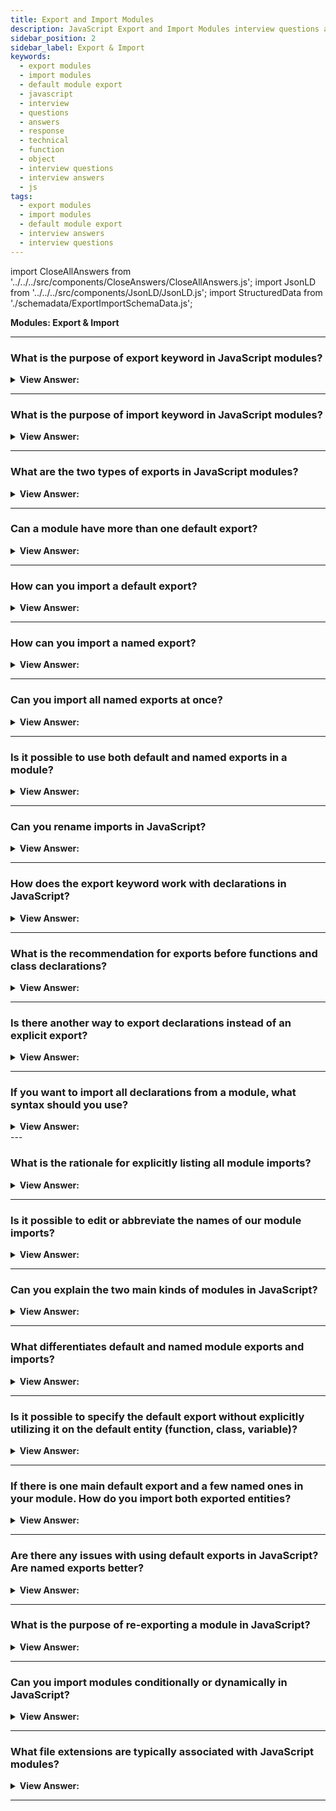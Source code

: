 ```yaml
---
title: Export and Import Modules
description: JavaScript Export and Import Modules interview questions and answers. We can label any declaration as exported by placing export before it. Interview Answers
sidebar_position: 2
sidebar_label: Export & Import
keywords:
  - export modules
  - import modules
  - default module export
  - javascript
  - interview
  - questions
  - answers
  - response
  - technical
  - function
  - object
  - interview questions
  - interview answers
  - js
tags:
  - export modules
  - import modules
  - default module export
  - interview answers
  - interview questions
---
```


import CloseAllAnswers from '../../../src/components/CloseAnswers/CloseAllAnswers.js';
import JsonLD from '../../../src/components/JsonLD/JsonLD.js';
import StructuredData from './schemadata/ExportImportSchemaData.js';

<JsonLD data={StructuredData} />

<head>
  <title>Export-Import Modules | Frontend Phone Interview Questions</title>
</head>

**Modules: Export & Import**

<CloseAllAnswers />

---

### What is the purpose of export keyword in JavaScript modules?

<details>
  <summary><strong>View Answer:</strong></summary>
  <div>
  <div><strong>Interview Response:</strong> The export keyword in JavaScript is used to export functions, objects, or primitive values from a module so they can be used by other modules.
  </div><br />
  <div><strong className="codeExample">Code Example:</strong><br /><br />

  <div></div>

Here's a simple example. Suppose we have a module that calculates the area of a circle. We can use the `export` keyword to make the function available for other modules.

```javascript
// circle.js
export function area(radius) {
    return Math.PI * radius * radius;
}
```

Here, the `area` function is exported from the `circle.js` module and can now be imported in another JavaScript file with the `import` statement.

  </div>
  </div>
</details>

---

### What is the purpose of import keyword in JavaScript modules?

<details>
  <summary><strong>View Answer:</strong></summary>
  <div>
  <div><strong>Interview Response:</strong> The `import` keyword in JavaScript is used to bring in functions, objects, or values from another module into the current module, facilitating code reusability and organization.
  </div><br />
  <div><strong className="codeExample">Code Example:</strong><br /><br />

  <div></div>

Here's a simple example. Suppose you want to use the function `area` from the `circle.js` module mentioned earlier. You can use the `import` keyword to import that function.

```javascript
// app.js
import { area } from './circle.js';

let r = 5;
console.log(`Area of the circle: ${area(r)}`);
```

In this `app.js` file, the `area` function is imported from the `circle.js` module, and then it is used to calculate the area of a circle with radius 5.

  </div>
  </div>
</details>

---

### What are the two types of exports in JavaScript modules?

<details>
  <summary><strong>View Answer:</strong></summary>
  <div>
  <div><strong>Interview Response:</strong> The two types of exports in JavaScript modules are "named exports", which allow multiple exports per module, and "default export", which allows for one per module.
  </div><br />
  <div><strong className="codeExample">Code Example:</strong><br /><br />

  <div></div>

```javascript
// mathOperations.js

// Named export
export function add(a, b) {
    return a + b;
}

// Default export
export default function multiply(a, b) {
    return a * b;
}
```

In this `mathOperations.js` module, `add` is a named export and `multiply` is a default export. You can have multiple named exports in a module, but only one default export.

  </div>
  </div>
</details>

---

### Can a module have more than one default export?

<details>
  <summary><strong>View Answer:</strong></summary>
  <div>
  <div><strong>Interview Response:</strong> No, a module can only have one default export but it can have multiple named exports.
  </div>
  </div>
</details>

---

### How can you import a default export?

<details>
  <summary><strong>View Answer:</strong></summary>
  <div>
  <div><strong>Interview Response:</strong> In JavaScript, a default export can be imported using `import name from "module-name"`, where "name" is the name you choose.
  </div><br />
  <div><strong className="codeExample">Code Example:</strong><br /><br />

  <div></div>

```javascript
// import from 'mathOperations.js'
import multiply from './mathOperations.js';

console.log(multiply(5, 4)); // 20
```

In this code, the default export (the `multiply` function) from the `mathOperations.js` module is imported and used to multiply 5 and 4. The name `multiply` here can be anything you choose, as it's a default export.

  </div>
  </div>
</details>

---

### How can you import a named export?

<details>
  <summary><strong>View Answer:</strong></summary>
  <div>
  <div><strong>Interview Response:</strong> In JavaScript, a named export can be imported using import &#123; name &#125; from "module-name", where "name" is the exported entity's name.
  </div><br />
  <div><strong className="codeExample">Code Example:</strong><br /><br />

  <div></div>

```javascript
// import from 'mathOperations.js'
import { add } from './mathOperations.js';

console.log(add(5, 4)); // 9
```

In this code, the named export (the `add` function) from the `mathOperations.js` module is imported and used to add 5 and 4. The name `add` must match the exported name in the module.

  </div>
  </div>
</details>

---

### Can you import all named exports at once?

<details>
  <summary><strong>View Answer:</strong></summary>
  <div>
  <div><strong>Interview Response:</strong> Yes, you can import all named exports at once using `import * as aliasName from "module-name"`, which groups all exports under an alias.
  </div><br />
  <div><strong className="codeExample">Code Example:</strong><br /><br />

  <div></div>

```javascript
// assuming 'mathOperations.js' has multiple named exports

// import from 'mathOperations.js'
import * as mathOps from './mathOperations.js';

console.log(mathOps.add(5, 4)); // 9
console.log(mathOps.subtract(5, 4)); // 1
```

In this code, all named exports from `mathOperations.js` are imported into an object `mathOps`. The functions can then be accessed as properties of this object.

  </div>
  </div>
</details>

---

### Is it possible to use both default and named exports in a module?

<details>
  <summary><strong>View Answer:</strong></summary>
  <div>
  <div><strong>Interview Response:</strong> Yes, a JavaScript module can have both default and named exports, providing flexibility in how items are exported and imported.
  </div>
  </div>
</details>

---

### Can you rename imports in JavaScript?

<details>
  <summary><strong>View Answer:</strong></summary>
  <div>
  <div><strong>Interview Response:</strong> Yes, imports can be renamed in JavaScript using the `as` keyword, like so: `import &#123; originalName as newName &#125; from "module-name"`.
  </div><br />
  <div><strong className="codeExample">Code Example:</strong><br /><br />

  <div></div>

```javascript
// Assuming 'mathOperations.js' has a named export 'add'

// import from 'mathOperations.js'
import { add as addition } from './mathOperations.js';

console.log(addition(5, 4)); // 9
```

In this code, the named export `add` from `mathOperations.js` is imported and renamed to `addition`. You can now use `addition` to refer to the `add` function from the `mathOperations.js` module.

  </div>
  </div>
</details>

---

### How does the export keyword work with declarations in JavaScript?

<details>
  <summary><strong>View Answer:</strong></summary>
  <div>
  <div><strong>Interview Response:</strong> We can label any declaration as exported by placing export before it, a variable, function, or class.
</div><br />
  <div><strong className="codeExample">Code Example:</strong><br /><br />

  <div></div>

```js
// export an array
export let months = [
  'Jan',
  'Feb',
  'Mar',
  'Apr',
  'Aug',
  'Sep',
  'Oct',
  'Nov',
  'Dec',
];

// export a constant
export const MODULES_BECAME_STANDARD_YEAR = 2015;

// export a class
export class User {
  constructor(name) {
    this.name = name;
  }
}
```

  </div>
  </div>
</details>

---

### What is the recommendation for exports before functions and class declarations?

<details>
  <summary><strong>View Answer:</strong></summary>
  <div>
  <div><strong>Interview Response:</strong> Export before a class or a function does not make it a function expression, and it is still a function declaration, albeit exported. Most JavaScript style guides do not recommend semicolons after function and class declarations. A semicolon does not need implementation at the end of the export class and export function.
</div><br />
  <div><strong className="codeExample">Code Example:</strong><br /><br />

  <div></div>

```js
export function sayHi(user) {
  alert(`Hello, ${user}!`);
} // no ; at the end
```

  </div>
  </div>
</details>

---

### Is there another way to export declarations instead of an explicit export?

<details>
  <summary><strong>View Answer:</strong></summary>
  <div>
  <div><strong>Interview Response:</strong> Yes, we can export separately using a list of exported variables or function/ class names that we choose to export.
</div><br />
  <div><strong className="codeExample">Code Example:</strong><br /><br />

  <div></div>

```js
// 📁 say.js
function sayHi(user) {
  alert(`Hello, ${user}!`);
}

function sayBye(user) {
  alert(`Bye, ${user}!`);
}

export { sayHi, sayBye }; // a list of exported variables
```

  </div>
  </div>
</details>

---

### If you want to import all declarations from a module, what syntax should you use?

<details>
  <summary><strong>View Answer:</strong></summary>
  <div>
  <div><strong>Interview Response:</strong> If there is a lot to import, we can import everything as an object using import * as &#8249;obj &#8250;. In contrast, this may seem an excellent way to access everything collectively. (It is not a recommended approach).
</div><br />
  <div><strong className="codeExample">Code Example:</strong><br /><br />

  <div></div>

```js
// Example 1: Importing everything in say.js
// 📁 main.js
import * as say from './say.js';

say.sayHi('John');
say.sayBye('John');
```

  </div>
  </div>
</details>
---

### What is the rationale for explicitly listing all module imports?

<details>
  <summary><strong>View Answer:</strong></summary>
  <div>
  <div><strong>Interview Response:</strong> Well, there are a few reasons. Modern build tools (webpack and others) bundle modules together and optimize them to speed up loading and remove unused stuff. Explicitly listing what to import, gives shorter names: sayHi() instead of say.sayHi(). An explicit list of imports gives a better overview of the code structure: what gets used and where. It makes code support and refactoring easier.
</div><br />
  <div><strong className="codeExample">Code Example:</strong><br /><br />

  <div></div>

```js
// Example 1: Importing everything in say.js
// 📁 main.js
import * as say from './say.js'; // listing everything

say.sayHi('John');
say.sayBye('John');

// Example 2: (Recommended) Only import what we need
// 📁 main.js
import { sayHi } from './say.js'; // explicit list
sayHi('John');
```

  </div>
  </div>
</details>

---

### Is it possible to edit or abbreviate the names of our module imports?

<details>
  <summary><strong>View Answer:</strong></summary>
  <div>
  <div><strong>Interview Response:</strong> Yes, we can change or shorten the names of our imports. We can use the import “as” syntax to change the import name to a local variable name. You can also use this behavior for exports using the export as syntax.
</div><br />
  <div><strong className="codeExample">Code Example:</strong><br /><br />

  <div></div>

```js
// 📁 main.js
import { sayHi as hi, sayBye as bye } from './say.js';

hi('John'); // Hello, John!
bye('John'); // Bye, John!
```

  </div>
  </div>
</details>

---

### Can you explain the two main kinds of modules in JavaScript?

<details>
  <summary><strong>View Answer:</strong></summary>
  <div>
  <div><strong>Interview Response:</strong> In practice, there are mainly two kinds of modules, modules that contain a library, a pack of functions, and modules that declare a single entity, e.g., a module user.js exports only class User.
</div>
  </div>
</details>

---

### What differentiates default and named module exports and imports?

<details>
  <summary><strong>View Answer:</strong></summary>
  <div>
  <div><strong>Interview Response:</strong> Named imports use the standard imports with bracket syntax, while default imports can be imported without brackets. Default exports must use the export default syntax to denote that the object is the default export. Technically, we may have both default and named exports in a single module, but people usually do not mix them in practice. A module has either named exports or the default one. Another critical difference is that default exports do not require an entity name (function, class, variable). Not giving a name is fine because there is only one export default per file, so import without curly braces knows what to import.
</div><br />
  <div><strong className="codeExample">Code Example:</strong><br /><br />

  <div></div>

```js
// 📁 user.js
export default class User { // just add "default" to export as default
  constructor(name) {
    this.name = name;
  }
}

// 📁 main.js - importing default User class
import User from './user.js'; // not {User}, just User

new User('John');

////////////////////////////

// No entity names - these are all perfectly valid default exports

export default class { // no class name
  constructor() { ... }
}

export default function(user) { // no function name
  alert(`Hello, ${user}!`);
}

// export a single value, without making a variable
export default ['Jan', 'Feb', 'Mar','Apr', 'Aug', 'Sep', 'Oct', 'Nov', 'Dec'];

```

  </div>
  </div>
</details>

---

### Is it possible to specify the default export without explicitly utilizing it on the default entity (function, class, variable)?

<details>
  <summary><strong>View Answer:</strong></summary>
  <div>
  <div><strong>Interview Response:</strong> In some situations, we can use the default keyword to reference the default export. For example, to export a function separately from its definition.
</div><br />
  <div><strong className="codeExample">Code Example:</strong><br /><br />

  <div></div>

```js
// export a function separately from its definition
function sayHi(user) {
  alert(`Hello, ${user}!`);
}

// same as if we added "export default" before the function
export { sayHi as default }; // <- referencing sayHi
```

  </div>
  </div>
</details>

---

### If there is one main default export and a few named ones in your module. How do you import both exported entities?

<details>
  <summary><strong>View Answer:</strong></summary>
  <div>
  <div><strong>Interview Response:</strong> To import both the default and named exports, you must use the import &#123;default as &#8249;obj&#8250;, &#8249;otherObject&#8250;&#125; syntax. The imports must be enclosed in brackets and separated by a comma.
</div><br />
  <div><strong className="codeExample">Code Example:</strong><br /><br />

  <div></div>

```js
// 📁 user.js
export default class User {
  constructor(name) {
    this.name = name;
  }
}

export function sayHi(user) {
  alert(`Hello, ${user}!`);
}

// 📁 main.js
import { default as User, sayHi } from './user.js'; // enclosed in curly brackets

new User('John');
```

  </div>
  </div>
</details>

---

### Are there any issues with using default exports in JavaScript? Are named exports better?

<details>
  <summary><strong>View Answer:</strong></summary>
  <div>
  <div><strong>Interview Response:</strong> Named exports are explicit. Named exports name what exports, so we have that information from them; that is good. Named exports force us to use exactly the right name to import. While for a default export, we always choose the name when importing. This approach is not good because some team members may use different names to import the same thing, which is not good.
</div><br />
  <div><strong className="codeExample">Code Example:</strong><br /><br />

  <div></div>

```js
// Named exports force us to use exactly the right name to import
import { User } from './user.js';
// import {MyUser} won't work, the name must be {User}

// Default exports we can choose the name when importing
import User from './user.js'; // works
import MyUser from './user.js'; // works too
// could be import Anything... and it'll still work

// there’s a rule that imported variables should correspond to file names
import User from './user.js';
import LoginForm from './loginForm.js';
import func from '/path/to/func.js';
```

  </div>
  </div>
</details>

---

### What is the purpose of re-exporting a module in JavaScript?

<details>
  <summary><strong>View Answer:</strong></summary>
  <div>
  <div><strong>Interview Response:</strong> Re-exporting a module allows access to specific functionality without giving outsiders access to the internal structure. The idea is that outsiders, other programmers who use our package, should not meddle with its internal structure and search for files inside our package folder. We export what is necessary and keep the rest hidden from prying eyes.
</div><br />
  <div><strong className="codeExample">Code Example:</strong><br /><br />

  <div></div>

```js
// 📁 auth/index.js

// import login/logout and immediately export them
import { login, logout } from './helpers.js';
export { login, logout };

// import default as User and export it
import User from './user.js';
export { User };
// ...
```

  </div>
  </div>
</details>

---

### Can you import modules conditionally or dynamically in JavaScript?

<details>
  <summary><strong>View Answer:</strong></summary>
  <div>
  <div><strong>Interview Response:</strong> Yes, JavaScript supports dynamic imports, allowing modules to be loaded conditionally or on demand at runtime, which can optimize performance.
  </div>
  </div>
</details>

---

### What file extensions are typically associated with JavaScript modules?

<details>
  <summary><strong>View Answer:</strong></summary>
  <div>
  <div><strong>Interview Response:</strong> JavaScript modules are typically associated with the .js, .mjs (for ES modules), or .cjs (for CommonJS modules) file extensions.
  </div>
  </div>
</details>

---
